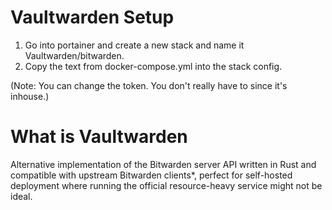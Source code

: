 # Vaultwarden Setup 

1. Go into portainer and create a new stack and name it Vaultwarden/bitwarden.
2. Copy the text from docker-compose.yml into the stack config.



(Note: You can change the token. You don't really have to since it's inhouse.)


# What is Vaultwarden

Alternative implementation of the Bitwarden server API written in Rust and compatible with upstream Bitwarden clients*, perfect for self-hosted deployment where running the official resource-heavy service might not be ideal.